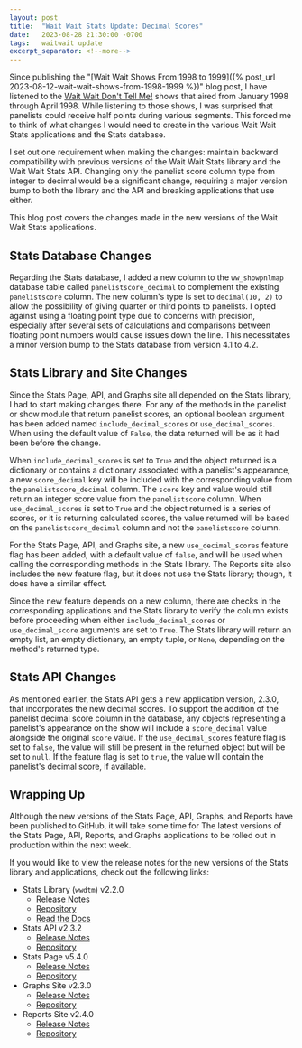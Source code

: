 ```yaml
---
layout: post
title:  "Wait Wait Stats Update: Decimal Scores"
date:   2023-08-28 21:30:00 -0700
tags:   waitwait update
excerpt_separator: <!--more-->
---
```


Since publishing the "[Wait Wait Shows From 1998 to 1999]({% post_url 2023-08-12-wait-wait-shows-from-1998-1999 %})" blog post, I have listened to the [Wait Wait Don't Tell Me!](https://waitwait.npr.org/) shows that aired from January 1998 through April 1998. While listening to those shows, I was surprised that panelists could receive half points during various segments. This forced me to think of what changes I would need to create in the various Wait Wait Stats applications and the Stats database.

<!--more-->

I set out one requirement when making the changes: maintain backward compatibility with previous versions of the Wait Wait Stats library and the Wait Wait Stats API. Changing only the panelist score column type from integer to decimal would be a significant change, requiring a major version bump to both the library and the API and breaking applications that use either.

This blog post covers the changes made in the new versions of the Wait Wait Stats applications.

## Stats Database Changes

Regarding the Stats database, I added a new column to the `ww_showpnlmap` database table called `panelistscore_decimal` to complement the existing `panelistscore` column. The new column's type is set to `decimal(10, 2)` to allow the possibility of giving quarter or third points to panelists. I opted against using a floating point type due to concerns with precision, especially after several sets of calculations and comparisons between floating point numbers would cause issues down the line. This necessitates a minor version bump to the Stats database from version 4.1 to 4.2.

## Stats Library and Site Changes

Since the Stats Page, API, and Graphs site all depended on the Stats library, I had to start making changes there. For any of the methods in the panelist or show module that return panelist scores, an optional boolean argument has been added named `include_decimal_scores` or `use_decimal_scores`. When using the default value of `False`, the data returned will be as it had been before the change.

When `include_decimal_scores` is set to `True` and the object returned is a dictionary or contains a dictionary associated with a panelist's appearance, a new `score_decimal` key will be included with the corresponding value from the `panelistscore_decimal` column. The `score` key and value would still return an integer score value from the `panelistscore` column. When `use_decimal_scores` is set to `True` and the object returned is a series of scores, or it is returning calculated scores, the value returned will be based on the `panelistscore_decimal` column and not the `panelistscore` column.

For the Stats Page, API, and Graphs site, a new `use_decimal_scores` feature flag has been added, with a default value of `false`, and will be used when calling the corresponding methods in the Stats library. The Reports site also includes the new feature flag, but it does not use the Stats library; though, it does have a similar effect.

Since the new feature depends on a new column, there are checks in the corresponding applications and the Stats library to verify the column exists before proceeding when either `include_decimal_scores` or `use_decimal_score` arguments are set to `True`. The Stats library will return an empty list, an empty dictionary, an empty tuple, or `None`, depending on the method's returned type.

## Stats API Changes

As mentioned earlier, the Stats API gets a new application version, 2.3.0, that incorporates the new decimal scores. To support the addition of the panelist decimal score column in the database, any objects representing a panelist's appearance on the show will include a `score_decimal` value alongside the original `score` value. If the `use_decimal_scores` feature flag is set to `false`, the value will still be present in the returned object but will be set to `null`. If the feature flag is set to `true`, the value will contain the panelist's decimal score, if available.

## Wrapping Up

Although the new versions of the Stats Page, API, Graphs, and Reports have been published to GitHub, it will take some time for The latest versions of the Stats Page, API, Reports, and Graphs applications to be rolled out in production within the next week.

If you would like to view the release notes for the new versions of the Stats library and applications, check out the following links:

- Stats Library (`wwdtm`) v2.2.0
  - [Release Notes](https://github.com/questionlp/wwdtm/releases/tag/v2.2.0)
  - [Repository](https://github.com/questionlp/wwdtm)
  - [Read the Docs](https://docs.wwdt.me/en/v2.2.0/)
- Stats API v2.3.2
  - [Release Notes](https://github.com/questionlp/api.wwdt.me_v2/releases/tag/v2.3.2)
  - [Repository](https://github.com/questionlp/api.wwdt.me_v2)
- Stats Page v5.4.0
  - [Release Notes](https://github.com/questionlp/stats.wwdt.me/releases/tag/v5.4.0)
  - [Repository](https://github.com/questionlp/stats.wwdt.me)
- Graphs Site v2.3.0
  - [Release Notes](https://github.com/questionlp/graphs.wwdt.me/releases/tag/v2.3.0)
  - [Repository](https://github.com/questionlp/graphs.wwdt.me)
- Reports Site v2.4.0
  - [Release Notes](https://github.com/questionlp/reports.wwdt.me/releases/tag/v2.4.0)
  - [Repository](https://github.com/questionlp/reports.wwdt.me)

